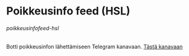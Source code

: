 # Poikkeusinfo feed (HSL)
###### poikkeusinfofeed-hsl

Botti poikkeusinfon lähettämiseen Telegram kanavaan.
[Tästä kanavaan](https://t.me/poikkeusinfohsl)
